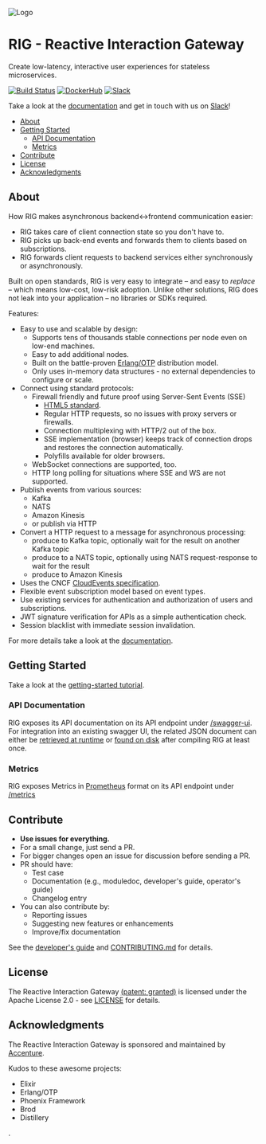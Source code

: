 ![Logo](./logo/Reactive-Interaction-Gateway-logo-cropped.png)

# RIG - Reactive Interaction Gateway

Create low-latency, interactive user experiences for stateless microservices.

[![Build Status](https://travis-ci.org/Accenture/reactive-interaction-gateway.svg?branch=master)](https://travis-ci.org/Accenture/reactive-interaction-gateway)
[![DockerHub](https://img.shields.io/docker/pulls/accenture/reactive-interaction-gateway)](https://hub.docker.com/r/accenture/reactive-interaction-gateway)
[![Slack](https://rig-slackin.herokuapp.com/badge.svg)](https://rig-slackin.herokuapp.com)

Take a look at the [documentation](https://accenture.github.io/reactive-interaction-gateway/docs/intro.html) and get in touch with us on [Slack](https://rig-slackin.herokuapp.com)!

- [About](#about)
- [Getting Started](#getting-started)
  - [API Documentation](#api-documentation)
  - [Metrics](#metrics)
- [Contribute](#contribute)
- [License](#license)
- [Acknowledgments](#acknowledgments)

## About

How RIG makes asynchronous backend<->frontend communication easier:

- RIG takes care of client connection state so you don't have to.
- RIG picks up back-end events and forwards them to clients based on subscriptions.
- RIG forwards client requests to backend services either synchronously or asynchronously.

Built on open standards, RIG is very easy to integrate – and easy to _replace_ – which means low-cost, low-risk adoption. Unlike other solutions, RIG does not leak into your application – no libraries or SDKs required.

Features:

- Easy to use and scalable by design:
  - Supports tens of thousands stable connections per node even on low-end machines.
  - Easy to add additional nodes.
  - Built on the battle-proven [Erlang/OTP](http://www.erlang.org/) distribution model.
  - Only uses in-memory data structures - no external dependencies to configure or scale.
- Connect using standard protocols:
  - Firewall friendly and future proof using Server-Sent Events (SSE)
    - [HTML5 standard](https://html.spec.whatwg.org/multipage/server-sent-events.html#server-sent-events).
    - Regular HTTP requests, so no issues with proxy servers or firewalls.
    - Connection multiplexing with HTTP/2 out of the box.
    - SSE implementation (browser) keeps track of connection drops and restores the connection automatically.
    - Polyfills available for older browsers.
  - WebSocket connections are supported, too.
  - HTTP long polling for situations where SSE and WS are not supported.
- Publish events from various sources:
  - Kafka
  - NATS
  - Amazon Kinesis
  - or publish via HTTP
- Convert a HTTP request to a message for asynchronous processing:
  - produce to Kafka topic, optionally wait for the result on another Kafka topic
  - produce to a NATS topic, optionally using NATS request-response to wait for the result
  - produce to Amazon Kinesis
- Uses the CNCF [CloudEvents specification](https://cloudevents.io/).
- Flexible event subscription model based on event types.
- Use existing services for authentication and authorization of users and subscriptions.
- JWT signature verification for APIs as a simple authentication check.
- Session blacklist with immediate session invalidation.

For more details take a look at the [documentation](https://accenture.github.io/reactive-interaction-gateway/docs/intro.html).

## Getting Started

Take a look at the [getting-started tutorial](https://accenture.github.io/reactive-interaction-gateway/docs/tutorial.html).

### API Documentation

RIG exposes its API documentation on its API endpoint under [/swagger-ui](http://localhost:4010/swagger-ui). For integration into an existing swagger UI, the related JSON document can either be [retrieved at runtime](http://localhost:4010/swagger-ui/rig_api_swagger.json) or [found on disk](./priv/static/rig_api_swagger.json) after compiling RIG at least once.

### Metrics

RIG exposes Metrics in [Prometheus](https://prometheus.io/) format on its API endpoint under [/metrics](http:localhost:4010/metrics)

## Contribute

- **Use issues for everything.**
- For a small change, just send a PR.
- For bigger changes open an issue for discussion before sending a PR.
- PR should have:
  - Test case
  - Documentation (e.g., moduledoc, developer's guide, operator's guide)
  - Changelog entry
- You can also contribute by:
  - Reporting issues
  - Suggesting new features or enhancements
  - Improve/fix documentation

See the [developer's guide](https://accenture.github.io/reactive-interaction-gateway/docs/rig-dev-guide.html) and [CONTRIBUTING.md](./CONTRIBUTING.md) for details.

## License

The Reactive Interaction Gateway [(patent: granted)](https://patents.google.com/patent/US10193992B2/en) is licensed under the Apache License 2.0 - see
[LICENSE](LICENSE) for details.

## Acknowledgments

The Reactive Interaction Gateway is sponsored and maintained by [Accenture](https://accenture.github.io/).

Kudos to these awesome projects:

- Elixir
- Erlang/OTP
- Phoenix Framework
- Brod
- Distillery

.
